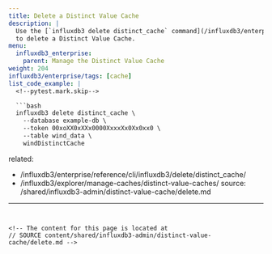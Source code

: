 ```yaml
---
title: Delete a Distinct Value Cache
description: |
  Use the [`influxdb3 delete distinct_cache` command](/influxdb3/enterprise/reference/cli/influxdb3/delete/distinct_cache/)
  to delete a Distinct Value Cache.
menu:
  influxdb3_enterprise:
    parent: Manage the Distinct Value Cache
weight: 204
influxdb3/enterprise/tags: [cache]
list_code_example: |
  <!--pytest.mark.skip-->

  ```bash
  influxdb3 delete distinct_cache \
    --database example-db \
    --token 00xoXX0xXXx0000XxxxXx0Xx0xx0 \
    --table wind_data \
    windDistinctCache
  ```
related:
  - /influxdb3/enterprise/reference/cli/influxdb3/delete/distinct_cache/
  - /influxdb3/explorer/manage-caches/distinct-value-caches/
source: /shared/influxdb3-admin/distinct-value-cache/delete.md
---
```


<!-- The content for this page is located at
// SOURCE content/shared/influxdb3-admin/distinct-value-cache/delete.md -->
